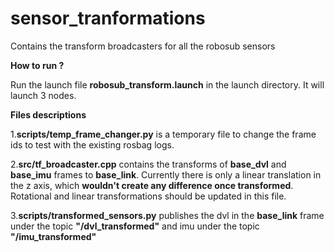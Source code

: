 # sensor_tranformations
Contains the transform broadcasters for all the robosub sensors

**How to run ?**

Run the launch file **robosub_transform.launch** in the launch directory. It will launch 3 nodes.

**Files descriptions**

1.**scripts/temp_frame_changer.py** is a temporary file to change the frame ids to test with the existing rosbag logs.

2.**src/tf_broadcaster.cpp** contains the transforms of **base_dvl** and **base_imu** frames to **base_link**. Currently there is only a 
linear translation in the z axis, which **wouldn't create any difference once transformed**. Rotational and linear transformations
should be updated in this file.  

3.**scripts/transformed_sensors.py** publishes the dvl in the **base_link** frame under the topic **"/dvl_transformed"** and imu under 
the topic **"/imu_transformed"**
